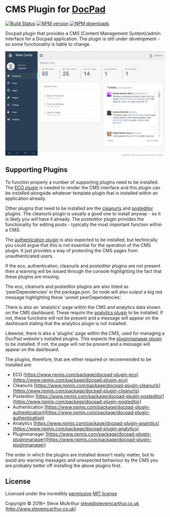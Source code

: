 # CMS Plugin for [DocPad](http://docpad.org)

[![Build Status](https://img.shields.io/travis/SteveMcArthur/docpad-plugin-cms/master.svg)](https://travis-ci.org/SteveMcArthur/docpad-plugin-cms "Check this project's build status on TravisCI")
[![NPM version](https://img.shields.io/npm/v/docpad-plugin-cms.svg)](https://www.npmjs.com/package/docpad-plugin-cms "View this project on NPM")
[![NPM downloads](https://img.shields.io/npm/dm/docpad-plugin-cms.svg)](https://www.npmjs.com/package/docpad-plugin-cms "View this project on NPM")


Docpad plugin that provides a CMS (Content Management System)/admin interface for a Docpad application.
The plugin is still under development - so some functionality is liable to change.

![Screen shot](https://raw.githubusercontent.com/SteveMcArthur/docpad-plugin-cms/master/screenshot.jpg)

## Supporting Plugins
To function properly a number of supporting plugins need to be installed. The [ECO plugin](https://www.npmjs.com/package/docpad-plugin-eco) is needed to render the CMS interface and this plugin can be installed alongside whatever template plugin that is installed within an application already.

Other plugins that need to be installed are the [cleanurls](https://www.npmjs.com/package/docpad-plugin-cleanurls) and [posteditor](https://www.npmjs.com/package/docpad-plugin-posteditor) plugins. The cleanurls plugin is usually a good one to install anyway - so it is likely you will have it already. The posteditor plugin provides the functionality for editing posts - typically the most important function within a CMS.

The [authentication plugin](https://www.npmjs.com/package/docpad-plugin-authentication) is also expected to be installed, but technically you could argue that this is not essential for the operation of the CMS plugin. It just provides a way of protecting the CMS pages from unauthenticated users.

If the eco, authentication, cleanurls and posteditor plugins are not present then a warning will be issued through the console highlighting the fact that these plugins are missing.

The eco, cleanurls and posteditor plugins are also listed as 'peerDependencies' in the package.json. So node will also output a big red message highlighting these 'unmet peerDependencies'.

There is also an 'analytics' page within the CMS and analytics data shown on the CMS dashboard. These require the [analytics plugin](https://www.npmjs.com/package/docpad-plugin-analytics) to be installed. If not, these functions will not be present and a message will appear on the dashboard stating that the analytics plugin is not installed.

Likewise, there is also a 'plugins' page within the CMS, used for managing a DocPad website's installed plugins. This expects the [pluginmanager plugin](https://www.npmjs.com/package/docpad-plugin-pluginmanager) to be installed. If not, the page will not be present and a message will appear on the dashboard.

The plugins, therefore, that are either required or recommended to be installed are:

* ECO [https://www.npmjs.com/package/docpad-plugin-eco](https://www.npmjs.com/package/docpad-plugin-eco)
* Cleanurls [https://www.npmjs.com/package/docpad-plugin-cleanurls](https://www.npmjs.com/package/docpad-plugin-cleanurls)
* Posteditor [https://www.npmjs.com/package/docpad-plugin-posteditor](https://www.npmjs.com/package/docpad-plugin-posteditor)
* Authentication [https://www.npmjs.com/package/docpad-plugin-authentication](https://www.npmjs.com/package/docpad-plugin-authentication)
* Analytics [https://www.npmjs.com/package/docpad-plugin-analytics](https://www.npmjs.com/package/docpad-plugin-analytics)
* Pluginmanager [https://www.npmjs.com/package/docpad-plugin-pluginmanager](https://www.npmjs.com/package/docpad-plugin-pluginmanager)

The order in which the plugins are installed doesn't really matter, but to avoid any warning messages and unexpected behaviour by the CMS you are probably better off installing the above plugins first.

## License

Licensed under the incredibly [permissive](http://en.wikipedia.org/wiki/Permissive_free_software_licence) [MIT license](http://creativecommons.org/licenses/MIT/)

Copyright &copy; 2016+ Steve McArthur <steve@stevemcarthur.co.uk> (http://www.stevemcarthur.co.uk)
